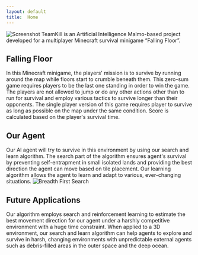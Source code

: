 ```yaml
---
layout: default
title:  Home
---
```

![Screenshot](https://github.com/Ziliver/teamKill/blob/master/docs/Mine3.PNG)
TeamKill is an Artificial Intelligence Malmo-based project developed for a multiplayer Minecraft survival minigame “Falling Floor”.

## Falling Floor
In this Minecraft minigame, the players' mission is to survive by running around the map while floors start to crumble beneath them. This zero-sum game requires players to be the last one standing in order to win the game. The players are not allowed to jump or do any other actions other than to run for survival and employ various tactics to survive longer than their opponents.
The single player version of this game requires player to survive as long as possible on the map under the same condition. Score is calculated based on the player's survival time.
## Our Agent
Our AI agent will try to survive in this environment by using our search and learn algorithm. The search part of the algorithm ensures agent's survival by preventing self-entrapment in small isolated lands and providing the best direction the agent can move based on tile placement. Our learning algorithm allows the agent to learn and adapt to various, ever-changing situations.
![Breadth First Search](https://github.com/Ziliver/teamKill/blob/master/docs/Algorithm2-1.jpg)
## Future Applications
Our algorithm employs search and reinforcement learning to estimate the best movement direction for our agent under a harshly competitive environment with a huge time constraint. When applied to a 3D environment, our search and learn algorithm can help agents to explore and survive in harsh, changing environments with unpredictable external agents such as debris-filled areas in the outer space and the deep ocean.
